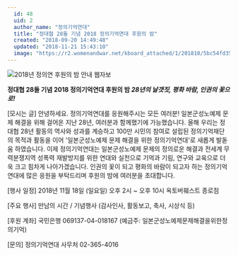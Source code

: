 ```yaml
---
  id: 48
  uid: 2
  author_name: "정의기억연대"
  title: "정대협 28돌 기념 2018 정의기억연대 후원의 밤"
  created: "2018-09-20 14:49:48"
  updated: "2018-11-21 15:43:10"
  image: "https://r2.womenandwar.net/kboard_attached/1/201810/5bc54fd3592ac3520143.jpg"
---
```

![2018년 정의연 후원의 밤 안내 웹자보](https://r2.womenandwar.net/kboard_attached/1/201810/5bc54fd3592ac3520143.jpg)

**정대협 28돌 기념 2018 정의기억연대 후원의 밤
_28년의 날갯짓, 평화 바람, 인권의 꽃으로!_**

\[모시는 글\]
안녕하세요. 정의기억연대를 응원해주시는 모든 여러분!
일본군성노예제 문제 해결을 위해 걸어온 지난 28년, 여러분과 함께했기에 가능했습니다.
올해 우리는 정대협 28년 활동의 역사와 성과를 계승하고 100만 시민의 참여로 설립된 정의기억재단의 목적과 활동을 이어 '일본군성노예제 문제 해결을 위한 정의기억연대'로 새롭게 발돋움 하였습니다. 이제 정의기억연대는 일본군성노예제 문제의 정의로운 해결과 전세계 무력분쟁지역 성폭력 재발방지를 위한 연대와 실천으로 기억과 기림, 연구와 교육으로 더욱 크고 힘차게 나아가겠습니다. 인권의 꽃이 되고 평화의 바람이 되고자 하는 정의기억연대에 많은 응원을 부탁드리며 후원의 밤에 여러분을 초대합니다.

\[행사 일정\]
2018년 11월 18일 (일요일) 오후 2시 ~ 오후 10시 옥토버훼스트 종로점

\[주요 행사\]
만남의 시간 / 기념행사 (감사인사, 활동보고, 축사, 시상식 등)

\[후원 계좌\]
국민은행 069137-04-018167 (예금주: 일본군성노예제문제해결을위한정의기억)

\[문의\]
정의기억연대 사무처 02-365-4016